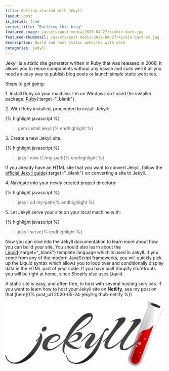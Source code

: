 ```yaml
---
title: Getting started with Jekyll
layout: post
is_series: true
series_title: "Building this blog"
featured-image: /assets/post-media/2020-04-27/kickin-back.jpg
featured-thumbnail: /assets/post-media/2020-04-27/kickin-back-sm.jpg
description: Build and host static websites with ease
categories: jekyll
---
```


Jekyll is a static site generator written in Ruby that was released in 2008. It allows you to reuse components without any hassle and suits well if all you need an easy way to publish blog posts or launch simple static websites.

Steps to get going:

1\. Install Ruby on your machine. I'm on Windows so I used the installer package: [Ruby](https://www.ruby-lang.org/en/){:target="\_blank"}

2\. With Ruby installed, proceeded to install Jekyll:

{% highlight javascript %}

> gem install jekyll{% endhighlight %}

3\. Create a new Jekyll site:

{% highlight javascript %}

> jekyll new C:/my-path{% endhighlight %}

If you already have an HTML site that you want to convert Jekyll, follow the [official Jekyll guide](https://jekyllrb.com/tutorials/convert-site-to-jekyll/){:target="\_blank"} on converting a site to Jekyll.

4\. Navigate into your newly created project directory:

{% highlight javascript %}

> jekyll cd my-path{% endhighlight %}

5\. Let Jekyll serve your site on your local machine with:

{% highlight javascript %}

> jekyll serve{% endhighlight %}

Now you can dive into the Jekyll documentation to learn more about how you can build your site. You should also learn about the [Liquid](https://shopify.github.io/liquid/){:target="\_blank"} template language which is used in Jekyll. If you come from any of the modern JavaScript frameworks, you will quickly pick up the Liquid syntax which allows you to loop over and conditionally display data in the HTML part of your code. If you have built Shopify storefronts you will be right at home, since Shopify also uses Liquid.

A static site is easy, and often free, to host with several hosting services. If you want to learn how to host your Jekyll site on **Netlify**, see my post on that [here]({% post_url 2020-05-24-jekyll-github-netlify %})

![Jekyll logo](\assets\post-media\2020-04-27\jekyll.svg "Jekyll logo")
